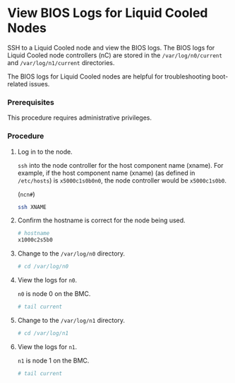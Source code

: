 # View BIOS Logs for Liquid Cooled Nodes

SSH to a Liquid Cooled node and view the BIOS logs. The BIOS logs for Liquid Cooled node controllers \(nC\) are stored in the `/var/log/n0/current` and `/var/log/n1/current` directories.

The BIOS logs for Liquid Cooled nodes are helpful for troubleshooting boot-related issues.

### Prerequisites

This procedure requires administrative privileges.

### Procedure

1.  Log in to the node.

    `ssh` into the node controller for the host component name (xname). For example, if the host component name (xname) \(as defined in `/etc/hosts`\) is `x5000c1s0b0n0`, the node controller would be `x5000c1s0b0`.

    (`ncn#`)
    ```bash
    ssh XNAME
    ```

2.  Confirm the hostname is correct for the node being used.

    ```bash
    # hostname
    x1000c2s5b0
    ```

3.  Change to the `/var/log/n0` directory.

    ```bash
    # cd /var/log/n0
    ```

4.  View the logs for `n0`.

    `n0` is node 0 on the BMC.

    ```bash
    # tail current
    ```

5.  Change to the `/var/log/n1` directory.

    ```bash
    # cd /var/log/n1
    ```

6.  View the logs for `n1`.

    `n1` is node 1 on the BMC.

    ```bash
    # tail current
    ```

